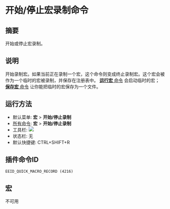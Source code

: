 # 开始/停止宏录制命令

## 摘要

开始或停止宏录制。

## 说明

开始录制宏。如果当前正在录制一个宏，这个命令则变成终止录制宏。这个宏会被作为一个临时的宏被录制，并保存在注册表中。 [**运行宏** 命令](quick_macro_run) 会启动临时的宏； [**保存宏** 命令](macro_save) 让你能把临时的宏保存为一个文件。

## 运行方法

- 默认菜单: **宏** \> **开始/停止录制**
- [所有命令](../tools/all_commands): **宏**
\> **开始/停止录制**
- 工具栏: ![](../../images/quickmacrorecord..png)
- 状态栏: 无
- 默认快捷键: CTRL+SHIFT+R

## 插件命令ID

```
EEID_QUICK_MACRO_RECORD (4216)
```

## 宏

不可用
